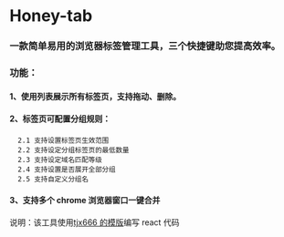 # Honey-tab

### 一款简单易用的浏览器标签管理工具，三个快捷键助您提高效率。

### 功能：

#### 1、使用列表展示所有标签页，支持拖动、删除。

#### 2、标签页可配置分组规则：

      2.1 支持设置标签页生效范围
      2.2 支持设定分组标签页的最低数量
      2.3 支持设定域名匹配等级
      2.4 支持设置是否展开全部分组
      2.5 支持自定义分组名

#### 3、支持多个 chrome 浏览器窗口一键合并

说明：该工具使用[tjx666 的模版](https://github.com/tjx666/awesome-chrome-extension-boilerplate)编写 react 代码
